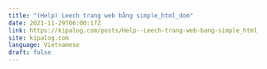 ```yaml
---
title: "(Help) Leech trang web bằng simple_html_dom"
date: 2021-11-29T06:00:17Z
link: https://kipalog.com/posts/Help--Leech-trang-web-bang-simple_html_dom?utm_medium=RSS&utm_source=news.12bit.vn
site: kipalog.com
language: Vietnamese
draft: false
---
```

